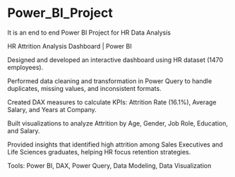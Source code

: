 # Power_BI_Project

It is an end to end Power BI Project for HR Data Analysis

HR Attrition Analysis Dashboard | Power BI

Designed and developed an interactive dashboard using HR dataset (1470 employees).

Performed data cleaning and transformation in Power Query to handle duplicates, missing values, and inconsistent formats.

Created DAX measures to calculate KPIs: Attrition Rate (16.1%), Average Salary, and Years at Company.

Built visualizations to analyze Attrition by Age, Gender, Job Role, Education, and Salary.

Provided insights that identified high attrition among Sales Executives and Life Sciences graduates, helping HR focus retention strategies.

Tools: Power BI, DAX, Power Query, Data Modeling, Data Visualization
